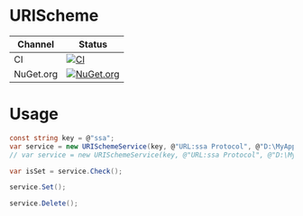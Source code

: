 # URIScheme

Channel | Status
-|-
CI | [![CI](https://github.com/HMBSbige/URIScheme/workflows/CI/badge.svg)](https://github.com/HMBSbige/URIScheme/actions)
NuGet.org | [![NuGet.org](https://img.shields.io/nuget/v/URIScheme.svg)](https://www.nuget.org/packages/URIScheme/)

# Usage
```csharp
const string key = @"ssa";
var service = new URISchemeService(key, @"URL:ssa Protocol", @"D:\MyAppPath\MyApp.exe --openurl");
// var service = new URISchemeService(key, @"URL:ssa Protocol", @"D:\MyAppPath\MyApp.exe --openurl", RegisterType.LocalMachine);

var isSet = service.Check();

service.Set();

service.Delete();
```